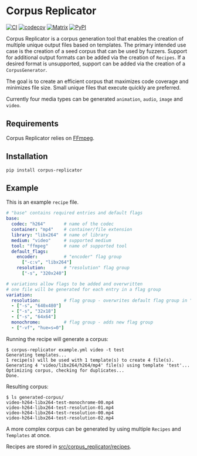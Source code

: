 Corpus Replicator
=================
[![CI](https://github.com/MozillaSecurity/corpus-replicator/actions/workflows/ci.yml/badge.svg)](https://github.com/MozillaSecurity/corpus-replicator/actions/workflows/ci.yml)
[![codecov](https://codecov.io/gh/MozillaSecurity/corpus-replicator/branch/main/graph/badge.svg)](https://codecov.io/gh/MozillaSecurity/corpus-replicator)
[![Matrix](https://img.shields.io/badge/chat-%23fuzzing-green?logo=matrix)](https://matrix.to/#/#fuzzing:mozilla.org)
[![PyPI](https://img.shields.io/pypi/v/corpus-replicator)](https://pypi.org/project/corpus-replicator)

Corpus Replicator is a corpus generation tool that enables the creation of multiple
unique output files based on templates. The primary intended use case is the
creation of a seed corpus that can be used by fuzzers. Support for additional output
formats can be added via the creation of `Recipes`. If a desired format is unsupported,
support can be added via the creation of a `CorpusGenerator`.

The goal is to create an efficient corpus that maximizes code coverage and minimizes
file size. Small unique files that execute quickly are preferred.

Currently four media types can be generated `animation`, `audio`, `image` and
`video`.

Requirements
------------

Corpus Replicator relies on [FFmpeg](https://ffmpeg.org/).

Installation
------------
```
pip install corpus-replicator
```

Example
-------

This is an example `recipe` file.

```yaml
# "base" contains required entries and default flags
base:
  codec: "h264"       # name of the codec
  container: "mp4"    # container/file extension
  library: "libx264"  # name of library
  medium: "video"     # supported medium
  tool: "ffmpeg"      # name of supported tool
  default_flags:
    encoder:          # "encoder" flag group
      ["-c:v", "libx264"]
    resolution:       # "resolution" flag group
      ["-s", "320x240"]

# variations allow flags to be added and overwritten
# one file will be generated for each entry in a flag group
variation:
  resolution:         # flag group - overwrites default flag group in "base"
  - ["-s", "640x480"]
  - ["-s", "32x18"]
  - ["-s", "64x64"]
  monochrome:         # flag group - adds new flag group
  - ["-vf", "hue=s=0"]
```

Running the recipe will generate a corpus:
```
$ corpus-replicator example.yml video -t test
Generating templates...
1 recipe(s) will be used with 1 template(s) to create 4 file(s).
Generating 4 'video/libx264/h264/mp4' file(s) using template 'test'...
Optimizing corpus, checking for duplicates...
Done.
```

Resulting corpus:
```
$ ls generated-corpus/
video-h264-libx264-test-monochrome-00.mp4
video-h264-libx264-test-resolution-01.mp4
video-h264-libx264-test-resolution-00.mp4
video-h264-libx264-test-resolution-02.mp4
```

A more complex corpus can be generated by using multiple `Recipes` and `Templates` at
once.

Recipes are stored in [src/corpus_replicator/recipes](/src/corpus_replicator/recipes/).
